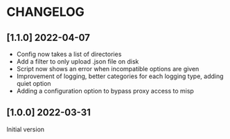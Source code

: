 # CHANGELOG

## [1.1.0] 2022-04-07
- Config now takes a list of directories
- Add a filter to only upload .json file on disk
- Script now shows an error when incompatible options are given
- Improvement of logging, better categories for each logging type, adding quiet option
- Adding a configuration option to bypass proxy access to misp

## [1.0.0] 2022-03-31
Initial version
